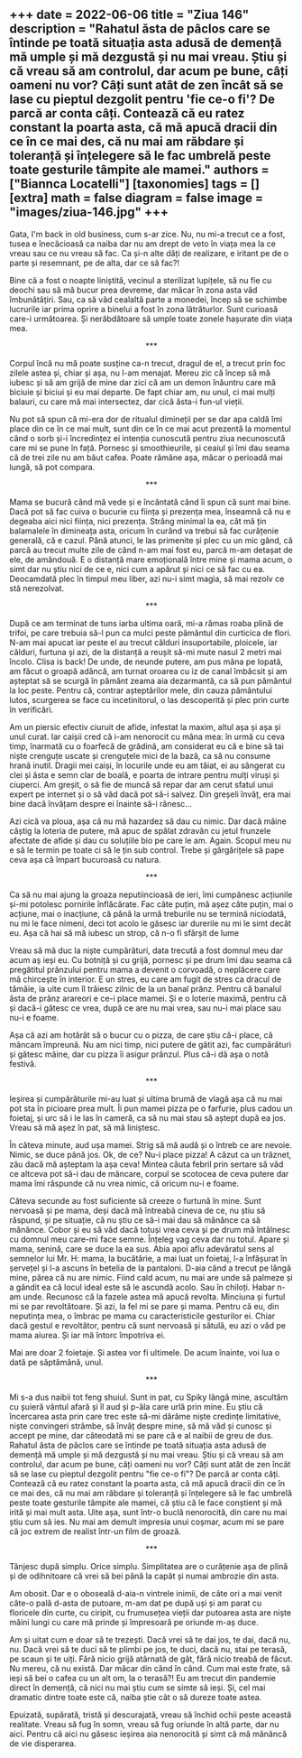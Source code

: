 
+++
date = 2022-06-06
title = "Ziua 146"
description = "Rahatul ăsta de pâclos care se întinde pe toată situația asta adusă de demență mă umple și mă dezgustă și nu mai vreau. Știu și că vreau să am controlul, dar acum pe bune, câți oameni nu vor? Câți sunt atât de zen încât să se lase cu pieptul dezgolit pentru 'fie ce-o fi'? De parcă ar conta câți. Contează că eu ratez constant la poarta asta, că mă apucă dracii din ce în ce mai des, că nu mai am răbdare și toleranță și înțelegere să le fac umbrelă peste toate gesturile tâmpite ale mamei."
authors = ["Biannca Locatelli"]
[taxonomies]
tags = []
[extra]
math = false
diagram = false
image = "images/ziua-146.jpg"
+++
---

Gata, I'm back in old business, cum s-ar zice. Nu, nu mi-a trecut ce a fost, tusea e înecăcioasă ca naiba dar nu am drept de veto în viața mea la ce vreau sau ce nu vreau să fac. Ca și-n alte dăți de realizare, e iritant pe de o parte și resemnant, pe de alta, dar ce să fac?!

Bine că a fost o noapte liniștită, vecinul a sterilizat lupițele, să nu fie cu deochi sau să mă bucur prea devreme, dar măcar în zona asta văd îmbunătățiri. Sau, ca să văd cealaltă parte a monedei, încep să se schimbe lucrurile iar prima oprire a binelui a fost în zona lătrăturlor. Sunt curioasă care-i următoarea. Și nerăbdătoare să umple toate zonele hașurate din viața mea.

<p style="text-align: center;">***</p>

Corpul încă nu mă poate susține ca-n trecut, dragul de el, a trecut prin foc zilele astea și, chiar și așa, nu l-am menajat. Mereu zic că încep să mă iubesc și să am grijă de mine dar zici că am un demon înăuntru care mă biciuie și biciui și eu mai departe. De fapt chiar am, nu unul, ci mai mulți balauri, cu care mă mai intersectez, dar cică ăsta-i fun-ul vieții.

Nu pot să spun că mi-era dor de ritualul dimineții per se dar apa caldă îmi place din ce în ce mai mult, sunt din ce în ce mai acut prezentă la momentul când o sorb și-i încredințez ei intenția cunoscută pentru ziua necunoscută care mi se pune în față. Pornesc și smoothieurile, și ceaiul și îmi dau seama că de trei zile nu am băut cafea. Poate rămâne așa, măcar o perioadă mai lungă, să pot compara.

<p style="text-align: center;">***</p>

Mama se bucură când mă vede și e încântată când îi spun că sunt mai bine. Dacă pot să fac cuiva o bucurie cu ființa și prezența mea, înseamnă că nu e degeaba aici nici ființa, nici prezența. Strâng minimal la ea, cât mă țin balamalele în dimineața asta, oricum în curând va trebui să fac curățenie generală, că e cazul. Până atunci, le las primenite și plec cu un mic gând, că parcă au trecut multe zile de când n-am mai fost eu, parcă m-am detașat de ele, de amândouă. E o distanță mare emoțională între mine și mama acum, o simt dar nu știu nici de ce e, nici cum a apărut și nici ce să fac cu ea. Deocamdată plec în timpul meu liber, azi nu-i simt magia, să mai rezolv ce stă nerezolvat.

<p style="text-align: center;">***</p>

După ce am terminat de tuns iarba ultima oară, mi-a rămas roaba plină de trifoi, pe care trebuia să-l pun ca mulci peste pământul din curticica de flori. N-am mai apucat iar peste el au trecut călduri insuportabile, ploicele, iar călduri, furtuna și azi, de la distanță a reușit să-mi mute nasul 2 metri mai încolo. Clisa is back! De unde, de neunde putere, am pus mâna pe lopată, am făcut o groapă adâncă, am turnat oroarea cu iz de canal îmbâcsit și am așteptat să se scurgă în pământ zeama aia dezarmantă, ca să pun pământul la loc peste. Pentru că, contrar așteptărilor mele, din cauza pământului lutos, scurgerea se face cu incetinitorul, o las descoperită și plec prin curte în verificări.

Am un piersic efectiv ciuruit de afide, infestat la maxim, altul așa și așa și unul curat. Iar caișii cred că i-am nenorocit cu mâna mea: în urmă cu ceva timp, înarmată cu o foarfecă de grădină, am considerat eu că e bine să tai niște crenguțe uscate și crenguțele mici de la bază, ca să nu consume hrană inutil. Dragii mei caiși, în locurile unde eu am tăiat, ei au sângerat cu clei și ăsta e semn clar de boală, e poarta de intrare pentru mulți viruși și ciuperci. Am greșit, o să fie de muncă să repar dar am cerut sfatul unui expert pe internet și o să văd dacă pot să-i salvez. Din greșeli învăț, era mai bine dacă învățam despre ei înainte să-i rănesc…

Azi cică va ploua, așa că nu mă hazardez să dau cu nimic. Dar dacă mâine câștig la loteria de putere, mă apuc de spălat zdravăn cu jetul frunzele afectate de afide și dau cu soluțiile bio pe care le am. Again. Scopul meu nu e să le termin pe toate ci să le țin sub control. Trebe și gărgărițele să pape ceva așa că împart bucuroasă cu natura.

<p style="text-align: center;">***</p>

Ca să nu mai ajung la groaza neputiincioasă de ieri, îmi cumpănesc acțiunile și-mi potolesc pornirile înflăcărate. Fac câte puțin, mă așez câte puțin, mai o acțiune, mai o inacțiune, că până la urmă treburile nu se termină niciodată, nu mi le face nimeni, deci tot acolo le găsesc iar durerile nu mi le simt decât eu. Așa că hai să mă iubesc un strop, că n-o fi sfârșit de lume

Vreau să mă duc la niște cumpărături, data trecută a fost domnul meu dar acum aș ieși eu. Cu botniță și cu grijă, pornesc și pe drum îmi dau seama că pregătitul prânzului pentru mama a devenit o corvoadă, o neplăcere care mă chircește în interior. E un stres, eu care am fugit de stres ca dracul de tămâie, ia uite cum îl trăiesc zilnic de la un banal prânz. Pentru că banalul ăsta de prânz arareori e ce-i place mamei. Și e o loterie maximă, pentru că și dacă-i gătesc ce vrea, după ce are nu mai vrea, sau nu-i mai place sau nu-i e foame.

Așa că azi am hotărât să o bucur cu o pizza, de care știu că-i place, că mâncam împreună. Nu am nici timp, nici putere de gătit azi, fac cumpărături și gătesc mâine, dar cu pizza îi asigur prânzul. Plus că-i dă așa o notă festivă.

<p style="text-align: center;">***</p>

Ieșirea și cumpărăturile mi-au luat și ultima brumă de vlagă așa că nu mai pot sta în picioare prea mult. Îi pun mamei pizza pe o farfurie, plus cadou un foietaj, și urc să i le las în cameră, ca să nu mai stau să aștept după ea jos. Vreau să mă așez în pat, să mă liniștesc.

În câteva minute, aud ușa mamei. Strig să mă audă și o întreb ce are nevoie. Nimic, se duce până jos. Ok, de ce? Nu-i place pizza! A căzut ca un trăznet, zău dacă mă așteptam la așa ceva! Mintea căuta febril prin sertare să văd ce altceva pot să-i dau de mâncare, corpul se scotocea de ceva putere dar mama îmi răspunde că nu vrea nimic, că oricum nu-i e foame.

Câteva secunde au fost suficiente să creeze o furtună în mine. Sunt nervoasă și pe mama, deși dacă mă întreabă cineva de ce, nu știu să răspund, și pe situație, că nu știu ce să-i mai dau să mănânce ca să mănânce. Cobor și eu să văd dacă totuși vrea ceva și pe drum mă întâlnesc cu domnul meu care-mi face semne. Înțeleg vag ceva dar nu totul. Apare și mama, senină, care se duce la ea sus. Abia apoi aflu adevăratul sens al semnelor lui Mr. H: mama, la bucătărie, a mai luat un foietaj, l-a înfășurat în șervețel și l-a ascuns în betelia de la pantaloni. D-aia când a trecut pe lângă mine, părea că nu are nimic. Fiind cald acum, nu mai are unde să palmeze și a gândit ea că locul ideal este să le ascundă acolo. Sau în chiloți. Habar n-am unde. Recunosc că la fazele astea mă apucă revolta. Minciuna și furtul mi se par revoltătoare. Și azi, la fel mi se pare și mama. Pentru că eu, din neputința mea, o îmbrac pe mama cu caracteristicile gesturilor ei. Chiar dacă gestul e revoltător, pentru că sunt nervoasă și sătulă, eu azi o văd pe mama aiurea. Și iar mă întorc împotriva ei.

Mai are doar 2 foietaje. Și astea vor fi ultimele. De acum înainte, voi lua o dată pe săptămână, unul.

<p style="text-align: center;">***</p>

Mi s-a dus naibii tot feng shuiul. Sunt in pat, cu Spiky lângă mine, ascultăm cu șuieră vântul afară și îl aud și p-ăla care urlă prin mine. Eu știu că încercarea asta prin care trec este să-mi dărâme niște credințe limitative, niște convingeri strâmbe, să învăț despre mine, să mă văd și cunosc și accept pe mine, dar câteodată mi se pare că e al naibii de greu de dus. Rahatul ăsta de pâclos care se întinde pe toată situația asta adusă de demență mă umple și mă dezgustă și nu mai vreau. Știu și că vreau să am controlul, dar acum pe bune, câți oameni nu vor? Câți sunt atât de zen încât să se lase cu pieptul dezgolit pentru "fie ce-o fi"? De parcă ar conta câți. Contează că eu ratez constant la poarta asta, că mă apucă dracii din ce în ce mai des, că nu mai am răbdare și toleranță și înțelegere să le fac umbrelă peste toate gesturile tâmpite ale mamei, că știu că le face conștient și mă irită și mai mult asta. Uite așa, sunt într-o buclă nenorocită, din care nu mai știu cum să ies. Nu mai am demult impresia unui coșmar, acum mi se pare că joc extrem de realist într-un film de groază.

<p style="text-align: center;">***</p>

Tânjesc după simplu. Orice simplu. Simplitatea are o curățenie așa de plină și de odihnitoare că vrei să bei până la capăt și numai ambrozie din asta.

Am obosit. Dar e o oboseală d-aia-n vintrele inimii, de câte ori a mai venit câte-o pală d-asta de putoare, m-am dat pe după uși și am parat cu floricele din curte, cu ciripit, cu frumusețea vieții dar putoarea asta are niște mâini lungi cu care mă prinde și împresoară pe oriunde m-aș duce.

Am și uitat cum e doar să te trezești. Dacă vrei să te dai jos, te dai, dacă nu, nu. Dacă vrei să te duci să te plimbi pe jos, te duci, dacă nu, stai pe terasă, pe scaun și te uiți. Fără nicio grijă atârnată de gât, fără nicio treabă de făcut. Nu mereu, că nu există. Dar măcar din când în când. Cum mai este frate, să ieși să bei o cafea cu un alt om, la o terasă?! Eu am trecut din pandemie direct în demență, că nici nu mai știu cum se simte să ieși. Și, cel mai dramatic dintre toate este că, naiba știe cât o să dureze toate astea.

Epuizată, supărată, tristă și descurajată, vreau să închid ochii peste această realitate. Vreau să fug în somn, vreau să fug oriunde în altă parte, dar nu aici. Pentru că aici nu găsesc ieșirea aia nenorocită și simt că mă mănâncă de vie disperarea.
